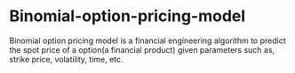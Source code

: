 # Binomial-option-pricing-model
Binomial option pricing model is a financial engineering algorithm to predict the spot price of a option(a financial product) given parameters such as, strike price, volatility, time, etc.
